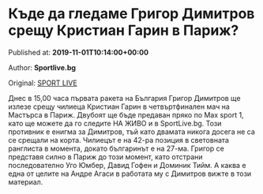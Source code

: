 
# Къде да гледаме Григор Димитров срещу Кристиан Гарин в Париж?

Published at: **2019-11-01T10:14:00+00:00**

Author: **Sportlive.bg**

Original: [SPORT LIVE](https://www.sportlive.bg/sport/tenis/kyde-da-gledame-grigor-dimitrov-sreshtu-kristian-garin-v-parizh-1390655.html)

Днес в 15,00 часа първата ракета на България Григор Димитров ще излезе срещу чилиеца Кристиан Гарин в четвъртфинален мач на Мастърса в Париж. Двубоят ще бъде предаван пряко по Max sport 1, като ще можете да го следите НА ЖИВО и в SportLive.bg.
Този противник е енигма за Димитров, тъй като двамата никога досега не са се срещали на корта. Чилиецът е на 42-ра позиция в световната ранглиста в момента, докато българинът е на 27-ма.
Григор се представя силно в Париж до този момент, като отстрани последователно Уго Юмбер, Давид Гофен и Доминик Тийм. А каква е една от целите на Андре Агаси в работата му с Димитров вижте в този материал.
